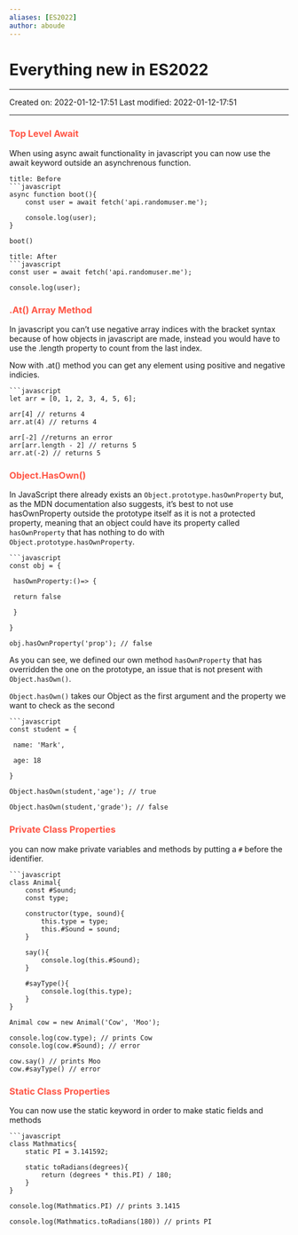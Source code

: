 ```yaml
---
aliases: [ES2022]
author: aboude
---
```

# Everything new in ES2022
___

Created on: 2022-01-12-17:51
Last modified: 2022-01-12-17:51

___

### <span style="color: #ff5545;text-transform: capitalize;">Top level await</span>
When using async await functionality in javascript you can now use the await keyword outside an asynchrenous function.

```ad-definition
title: Before
```javascript
async function boot(){
	const user = await fetch('api.randomuser.me');
	
	console.log(user);
}

boot()
```

```ad-definition
title: After
```javascript
const user = await fetch('api.randomuser.me');

console.log(user);
```

### <span style="color: #ff5545;text-transform: capitalize;">.at() array method</span>
In javascript you can’t use negative array indices with the bracket syntax because of how objects in javascript are made, instead you would have to use the .length property to count from the last index.

Now with .at() method you can get any element using positive and negative indicies.

```ad-example
```javascript
let arr = [0, 1, 2, 3, 4, 5, 6];

arr[4] // returns 4
arr.at(4) // returns 4

arr[-2] //returns an error
arr[arr.length - 2] // returns 5
arr.at(-2) // returns 5
```

### <span style="color: #ff5545;text-transform: capitalize;">Object.hasOwn()</span>

In JavaScript there already exists an `Object.prototype.hasOwnProperty` but, as the MDN documentation also suggests, it’s best to not use hasOwnProperty outside the prototype itself as it is not a protected property, meaning that an object could have its property called `hasOwnProperty` that has nothing to do with `Object.prototype.hasOwnProperty`.
```ad-example
```javascript
const obj = {

 hasOwnProperty:()=> {

 return false

 }

}

obj.hasOwnProperty('prop'); // false
```

As you can see, we defined our own method `hasOwnProperty` that has overridden the one on the prototype, an issue that is not present with `Object.hasOwn()`.

`Object.hasOwn()` takes our Object as the first argument and the property we want to check as the second

```ad-example
```javascript
const student = {

 name: 'Mark',

 age: 18

}

Object.hasOwn(student,'age'); // true

Object.hasOwn(student,'grade'); // false
```

### <span style="color: #ff5545;text-transform: capitalize;">private class properties</span>
you can now make private variables and methods by putting a `#` before the identifier.
```ad-example
```javascript
class Animal{
	const #Sound;
	const type;
	
	constructor(type, sound){
		this.type = type;
		this.#Sound = sound;
	}
	
	say(){
		console.log(this.#Sound);
	}
	
	#sayType(){
		console.log(this.type);
	}
}

Animal cow = new Animal('Cow', 'Moo');

console.log(cow.type); // prints Cow
console.log(cow.#Sound); // error

cow.say() // prints Moo
cow.#sayType() // error
```

### <span style="color: #ff5545;text-transform: capitalize;">Static class properties</span>

You can now use the static keyword in order to make static fields and methods

```ad-example
```javascript
class Mathmatics{
	static PI = 3.141592;
	
	static toRadians(degrees){
		return (degrees * this.PI) / 180;
	}
}

console.log(Mathmatics.PI) // prints 3.1415

console.log(Mathmatics.toRadians(180)) // prints PI
```